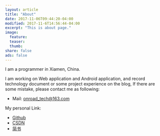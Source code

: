 ```yaml
---
layout: article
title: "About"
date: 2017-11-06T09:44:20-04:00
modified: 2017-11-6T14:56:44-04:00
excerpt: "This is about page."
image:
  feature:
  teaser:
  thumb:
share: false
ads: false
---
```


I am a programmer in Xiamen, China.

I am working on Web application and Android application, and record technology document or some project experience on the blog,  If there are some mistake, please contact me as following:

- Mail: <onroad_tech@163.com>



My personal Link:

- [Github](https://github.com/onroadtech)
- [CSDN](http://blog.csdn.net/ltwang_tech)
- [简书](http://www.jianshu.com/u/bff702394bcf)

